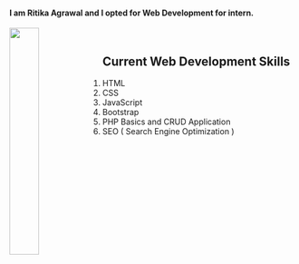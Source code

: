 #### I am Ritika Agrawal and I opted for Web Development for intern. 
<img src="https://res.cloudinary.com/djix6uusx/image/upload/v1605570428/bow_h2olyt.png" width="32%" height="32%" align="left"> <br>

## Current Web Development Skills 
1. HTML
2. CSS
3. JavaScript
4. Bootstrap
5. PHP Basics and CRUD Application
6. SEO ( Search Engine Optimization )
